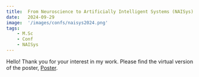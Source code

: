 ```yaml
---
title:  From Neuroscience to Artificially Intelligent Systems (NAISys) 
date:   2024-09-29
image:  '/images/confs/naisys2024.png'
tags:   
    - M.Sc
    - Conf
    - NAISys
---
```


Hello! Thank you for your interest in my work. Please find the virtual version of the poster, [Poster](https://drive.google.com/file/d/1BHCX2JCqgcHCP9fnDpdW77P5WsolgBVx/view?usp=share_link).


